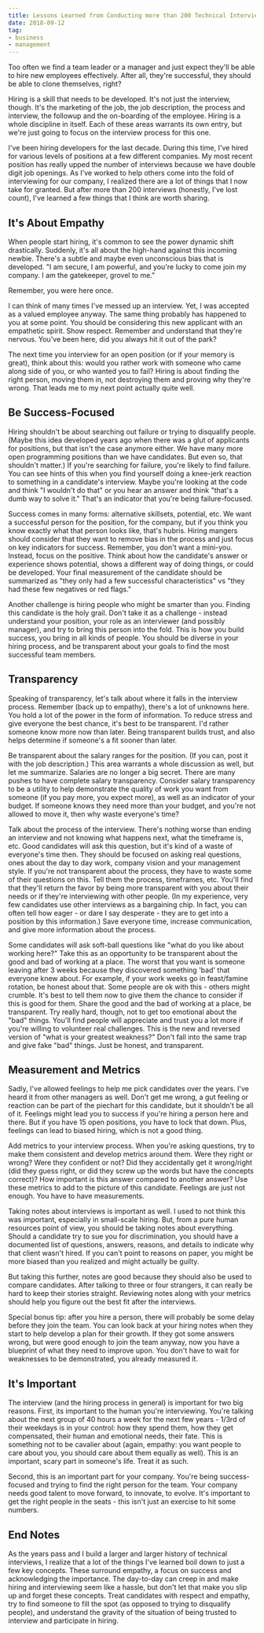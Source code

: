 ```yaml
---
title: Lessons Learned from Conducting more than 200 Technical Interviews
date: 2018-09-12
tag:
- business
- management
---
```

Too often we find a team leader or a manager and just expect they'll be able to hire new employees effectively.  After all, they're successful, they should be able to clone themselves, right?

<!--more-->

Hiring is a skill that needs to be developed.  It's not just the interview, though.  It's the marketing of the job, the job description, the process and interview, the followup and the on-boarding of the employee.  Hiring is a whole discipline in itself.  Each of these areas warrants its own entry, but we're just going to focus on the interview process for this one.

I've been hiring developers for the last decade.  During this time, I've hired for various levels of positions at a few different companies.  My most recent position has really upped the number of interviews because we have double digit job openings. As I've worked to help others come into the fold of interviewing for our company, I realized there are a lot of things that I now take for granted. But after more than 200 interviews (honestly, I've lost count), I've learned a few things that I think are worth sharing.

## It's About Empathy

When people start hiring, it's common to see the power dynamic shift drastically.  Suddenly, it's all about the high-hand against this incoming newbie.  There's a subtle and maybe even unconscious bias that is developed. "I am secure, I am powerful, and you're lucky to come join my company. I am the gatekeeper, grovel to me."

Remember, you were here once.

I can think of many times I've messed up an interview. Yet, I was accepted as a valued employee anyway.  The same thing probably has happened to you at some point.  You should be considering this new applicant with an empathetic spirit.  Show respect. Remember and understand that they're nervous.  You've been here, did you always hit it out of the park?

The next time you interview for an open position (or if your memory is great), think about this: would you rather work with someone who came along side of you, or who wanted you to fail?  Hiring is about finding the right person, moving them in, not destroying them and proving why they're wrong.  That leads me to my next point actually quite well.

## Be Success-Focused

Hiring shouldn't be about searching out failure or trying to disqualify people.  (Maybe this idea developed years ago when there was a glut of applicants for positions, but that isn't the case anymore either.  We have many more open programming positions than we have candidates.  But even so, that shouldn't matter.)  If you're searching for failure, you're likely to find failure.  You can see hints of this when you find yourself doing a knee-jerk reaction to something in a candidate's interview.  Maybe you're looking at the code and think "I wouldn't do that" or you hear an answer and think "that's a dumb way to solve it."  That's an indicator that you're being failure-focused.

Success comes in many forms: alternative skillsets, potential, etc.  We want a successful person for the position, for the company, but if you think you know exactly what that person looks like, that's hubris.  Hiring mangers should consider that they want to remove bias in the process and just focus on key indicators for success.  Remember, you don't want a mini-you.  Instead, focus on the positive.  Think about how the candidate's answer or experience shows potential, shows a different way of doing things, or could be developed.  Your final measurement of the candidate should be summarized as "they only had a few successful characteristics" vs "they had these few negatives or red flags."

Another challenge is hiring people who might be smarter than you.  Finding this candidate is the holy grail. Don't take it as a challenge - instead understand your position, your role as an interviewer (and possibly manager), and try to bring this person into the fold.  This is how you build success, you bring in all kinds of people.  You should be diverse in your hiring process, and be transparent about your goals to find the most successful team members.

## Transparency

Speaking of transparency, let's talk about where it falls in the interview process.  Remember (back up to empathy), there's a lot of unknowns here.  You hold a lot of the power in the form of information.  To reduce stress and give everyone the best chance, it's best to be transparent. I'd rather someone know more now than later.  Being transparent builds trust, and also helps determine if someone's a fit sooner than later.

Be transparent about the salary ranges for the position. (If you can, post it with the job description.)  This area warrants a whole discussion as well, but let me summarize.  Salaries are no longer a big secret. There are many pushes to have complete salary transparency.  Consider salary transparency to be a utility to help demonstrate the quality of work you want from someone (if you pay more, you expect more), as well as an indicator of your budget.  If someone knows they need more than your budget, and you're not allowed to move it, then why waste everyone's time?

Talk about the process of the interview.  There's nothing worse than ending an interview and not knowing what happens next, what the timeframe is, etc.  Good candidates will ask this question, but it's kind of a waste of everyone's time then.  They should be focused on asking real questions, ones about the day to day work, company vision and your management style. If you're not transparent about the process, they have to waste some of their questions on this.  Tell them the process, timeframes, etc.  You'll find that they'll return the favor by being more transparent with you about their needs or if they're interviewing with other people. (In my experience, very few candidates use other interviews as a bargaining chip. In fact, you can often tell how eager - or dare I say desperate - they are to get into a position by this information.)  Save everyone time, increase communication, and give more information about the process.

Some candidates will ask soft-ball questions like "what do you like about working here?" Take this as an opportunity to be transparent about the good and bad of working at a place.  The worst that you want is someone leaving after 3 weeks because they discovered something 'bad' that everyone knew about.  For example, if your work weeks go in feast/famine rotation, be honest about that.  Some people are ok with this - others might crumble. It's best to tell them now to give them the chance to consider if this is good for them.  Share the good and the bad of working at a place, be transparent.  Try really hard, though, not to get too emotional about the "bad" things.  You'll find people will appreciate and trust you a lot more if you're willing to volunteer real challenges.  This is the new and reversed version  of "what is your greatest weakness?"  Don't fall into the same trap and give fake "bad" things.  Just be honest, and transparent.

## Measurement and Metrics

Sadly, I've allowed feelings to help me pick candidates over the years. I've heard it from other managers as well.  Don't get me wrong, a gut feeling or reaction can be part of the piechart for this candidate, but it shouldn't be all of it.  Feelings might lead you to success if you're hiring a person here and there.  But if you have 15 open positions, you have to lock that down.  Plus, feelings can lead to biased hiring, which is not a good thing.

Add metrics to your interview process.  When you're asking questions, try to make them consistent and develop metrics around them.  Were they right or wrong? Were they confident or not?  Did they accidentally get it wrong/right (did they guess right, or did they screw up the words but have the concepts correct)?  How important is this answer compared to another answer?  Use these metrics to add to the picture of this candidate.  Feelings are just not enough. You have to have measurements.

Taking notes about interviews is important as well.  I used to not think this was important, especially in small-scale hiring.  But, from a pure human resources point of view, you should be taking notes about everything.  Should a candidate try to sue you for discrimination, you should have a documented list of questions, answers, reasons, and details to indicate why that client wasn't hired.  If you can't point to reasons on paper, you might be more biased than you realized and might actually be guilty.

But taking this further, notes are good because they should also be used to compare candidates.  After talking to three or four strangers, it can really be hard to keep their stories straight.  Reviewing notes along with your metrics should help you figure out the best fit after the interviews.

Special bonus tip: after you hire a person, there will probably be some delay before they join the team. You can look back at your hiring notes when they start to help develop a plan for their growth.  If they got some answers wrong, but were good enough to join the team anyway, now you have a blueprint of what they need to improve upon.  You don't have to wait for weaknesses to be demonstrated, you already measured it.

## It's Important

The interview (and the hiring process in general) is important for two big reasons. First, its important to the human you're interviewing.  You're talking about the next group of 40 hours a week for the next few years - 1/3rd of their weekdays is in your control: how they spend them, how they get compensated, their human and emotional needs, their fate.  This is something not to be cavalier about (again, empathy: you want people to care about you, you should care about them equally as well).  This is an important, scary part in someone's life.  Treat it as such.

Second, this is an important part for your company.  You're being success-focused and trying to find the right person for the team.  Your company needs good talent to move forward, to innovate, to evolve.  It's important to get the right people in the seats - this isn't just an exercise to hit some numbers.

## End Notes

As the years pass and I build a larger and larger history of technical interviews, I realize that a lot of the things I've learned boil down to just a few key concepts.  These surround empathy, a focus on success and acknowledging the importance.  The day-to-day can creep in and make hiring and interviewing seem like a hassle, but don't let that make you slip up and forget these concepts.  Treat candidates with respect and empathy, try to find someone to fill the spot (as opposed to trying to disqualify people), and understand the gravity of the situation of being trusted to interview and participate in hiring.